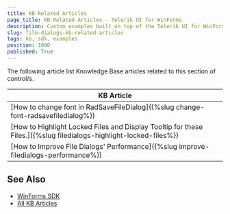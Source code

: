 ```yaml
---
title: KB Related Articles
page_title: KB Related Articles - Telerik UI for WinForms
description: Custom examples built on top of the Telerik UI for WinForms control.
slug: file-dialogs-kb-related-articles
tags: kb, sdk, examples
position: 1000
published: True
---
```

The following article list Knowledge Base articles related to this section of control/s.
<!--KB Articles Table-->

|KB Article|
|----|
|[How to change font in RadSaveFileDialog]({%slug change-font-radsavefiledialog%})|
|[How to Highlight Locked Files and Display Tooltip for these Files.]({%slug filedialogs-highlight-locked-files%})|
|[How to Improve File Dialogs' Performance]({%slug improve-filedialogs-performance%})|

## See Also

* [WinForms SDK](https://github.com/telerik/winforms-sdk)
* [All KB Articles](https://docs.telerik.com/devtools/winforms/knowledge-base)
